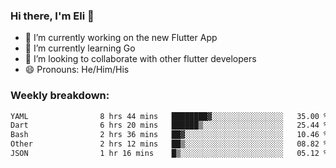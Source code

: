 ### Hi there, I'm Eli 👋
- 🔭 I’m currently working on the new Flutter App
- 🌱 I’m currently learning Go
- 🦄 I’m looking to collaborate with other flutter developers
- 😄 Pronouns: He/Him/His

### Weekly breakdown:
<!--START_SECTION:waka-->

```txt
YAML                8 hrs 44 mins   ████████▓░░░░░░░░░░░░░░░░   35.00 %
Dart                6 hrs 20 mins   ██████▒░░░░░░░░░░░░░░░░░░   25.44 %
Bash                2 hrs 36 mins   ██▓░░░░░░░░░░░░░░░░░░░░░░   10.46 %
Other               2 hrs 12 mins   ██▒░░░░░░░░░░░░░░░░░░░░░░   08.82 %
JSON                1 hr 16 mins    █▒░░░░░░░░░░░░░░░░░░░░░░░   05.12 %
```

<!--END_SECTION:waka-->
